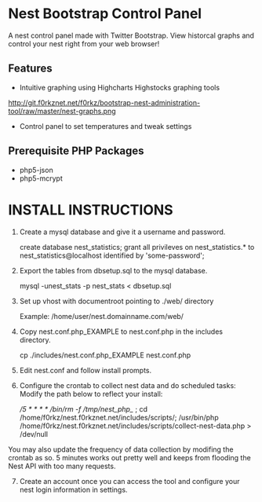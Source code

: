 Nest Bootstrap Control Panel
=============
A nest control panel made with Twitter Bootstrap. View historcal graphs and control your nest right from your web browser!

Features
-------------
*	Intuitive graphing using Highcharts Highstocks graphing tools

http://git.f0rkznet.net/f0rkz/bootstrap-nest-administration-tool/raw/master/nest-graphs.png

*	Control panel to set temperatures and tweak settings

Prerequisite PHP Packages
-------------
*	php5-json
*	php5-mcrypt

INSTALL INSTRUCTIONS
=============

1.	Create a mysql database and give it a username and password.

	create database nest_statistics;
	grant all privileves on nest_statistics.* to nest_statistics@localhost identified by 'some-password';

2.	Export the tables from dbsetup.sql to the mysql database.

	mysql -unest_stats -p nest_stats < dbsetup.sql

3.	Set up vhost with documentroot pointing to ./web/ directory

	Example: /home/user/nest.domainname.com/web/

4.	Copy nest.conf.php_EXAMPLE to nest.conf.php in the includes directory.

	cp ./includes/nest.conf.php_EXAMPLE nest.conf.php

5.	Edit nest.conf and follow install prompts.

6.	Configure the crontab to collect nest data and do scheduled tasks:
Modify the path below to reflect your install:

	*/5 * * * * /bin/rm -f /tmp/nest_php_* ; cd /home/f0rkz/nest.f0rkznet.net/includes/scripts/; /usr/bin/php /home/f0rkz/nest.f0rkznet.net/includes/scripts/collect-nest-data.php > /dev/null

You may also update the frequency of data collection by modifing the crontab as so. 5 minutes works out pretty well and keeps from flooding the Nest API with too many requests.

7.	Create an account once you can access the tool and configure your nest login information in settings.